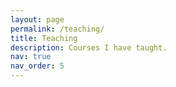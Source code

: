 ```yaml
---
layout: page
permalink: /teaching/
title: Teaching
description: Courses I have taught.
nav: true
nav_order: 5
---
```

